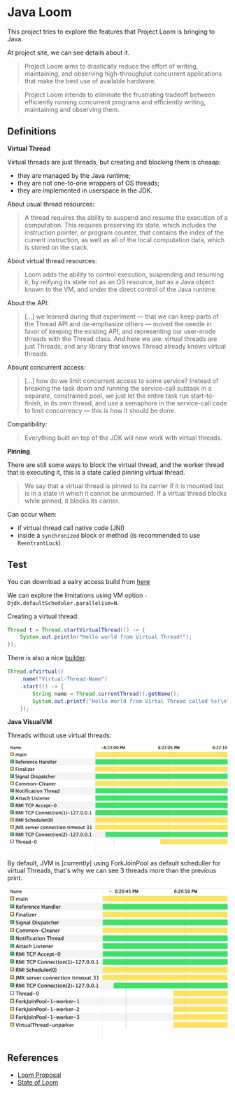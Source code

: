# Java Loom

This project tries to explore the features that Project Loom is bringing to Java.

At project site, we can see details about it.

> Project Loom aims to drastically reduce the effort of writing, maintaining, and observing high-throughput concurrent applications that make the best use of available hardware.

> Project Loom intends to eliminate the frustrating tradeoff between efficiently running concurrent programs and efficiently writing, maintaining and observing them.

## Definitions

**Virtual Thread**

Virtual threads are just threads, but creating and blocking them is cheaap:

- they are managed by the Java runtime;
- they are not one-to-one wrappers of OS threads;
- they are implemented in userspace in the JDK.

About usual thread resources:

> A thread requires the ability to suspend and resume the execution of a computation.
> This requires preserving its state, which includes the instruction pointer, or program counter, that contains the index of the current instruction, as well as all of the local computation data, which is stored on the stack.

About virtual thread resources:

> Loom adds the ability to control execution, suspending and resuming it, by reifying its state not as an OS resource, but as a Java object known to the VM, and under the direct control of the Java runtime.

About the API:

> [...] we learned during that experiment — that we can keep parts of the Thread API and de-emphasize others — moved the needle in favor of keeping the existing API, and representing our user-mode threads with the Thread class. And here we are: virtual threads are just Threads, and any library that knows Thread already knows virtual threads.

Abount concurrent access:

> [...] how do we limit concurrent access to some service? Instead of breaking the task down and running the service-call subtask in a separate, constrained pool, we just let the entire task run start-to-finish, in its own thread, and use a semaphore in the service-call code to limit concurrency — this is how it should be done.

Compatibility:

> Everything built on top of the JDK will now work with virtual threads.

**Pinning**

There are still some ways to block the virtual thread, and the worker thread that is executing it, this is a state called pinning virtual thread.

> We say that a virtual thread is pinned to its carrier if it is mounted but is in a state in which it cannot be unmounted. If a virtual thread blocks while pinned, it blocks its carrier.

Can occur when:

- if virtual thread call native code (JNI)
- inside a `synchronized` block or method (is recommended to use `ReentrantLock`)

## Test

You can download a ealry access build from [here](https://jdk.java.net/loom/)

We can explore the limitations using VM option `-Djdk.defaultScheduler.parallelism=N`.

Creating a virtual thread:

```java
Thread t = Thread.startVirtualThread(() -> {
	System.out.println("Hello world from Virtual Thread!");
});
```

There is also a nice [builder](https://download.java.net/java/early_access/loom/docs/api/java.base/java/lang/Thread.Builder.html).

```java
Thread.ofVirtual()
	.name("Virtual-Thread-Name")
	.start(() -> {
		String name = Thread.currentThread().getName();
		System.out.printf("Hello World from Virtal Thread called %s!\n", name);
	});
```

**Java VisualVM**

Threads without use virtual threads:

![](img/jvm-threads-without-virtual.png)

By default, JVM is [currently] using ForkJoinPool as default scheduller for virtual Threads, that's why we can see 3 threads more than the previous print.

![](img/jvm-threads-with-virtual.png)

## References

- [Loom Proposal](https://cr.openjdk.java.net/~rpressler/loom/Loom-Proposal.html)
- [State of Loom](https://cr.openjdk.java.net/~rpressler/loom/loom/sol1_part1.html)

